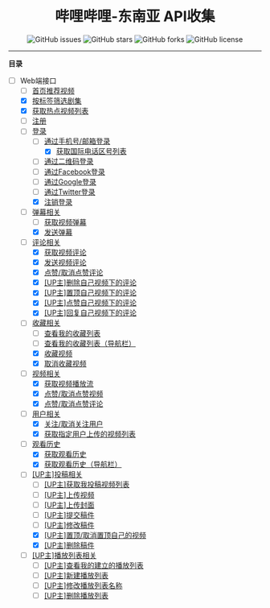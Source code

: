 <h1 align="center">哔哩哔哩-东南亚 API收集</h1>
<p align="center">
    <a href="https://github.com/7rikka/bilibili-sa-api-docs/issues" style="text-decoration:none">
        <img src="https://img.shields.io/github/issues/7rikka/bilibili-sa-api-docs.svg" alt="GitHub issues"/>
    </a>
    <a href="https://github.com/7rikka/bilibili-sa-api-docs/stargazers" style="text-decoration:none" >
        <img src="https://img.shields.io/github/stars/7rikka/bilibili-sa-api-docs.svg" alt="GitHub stars"/>
    </a>
    <a href="https://github.com/7rikka/bilibili-sa-api-docs/network" style="text-decoration:none" >
        <img src="https://img.shields.io/github/forks/7rikka/bilibili-sa-api-docs.svg" alt="GitHub forks"/>
    </a>
    <a href="https://github.com/7rikka/bilibili-sa-api-docs/blob/master/LICENSE" style="text-decoration:none" >
        <img src="https://img.shields.io/badge/License-CC%20BY--NC%204.0-lightgrey.svg" alt="GitHub license"/>
    </a>
</p>

---

**目录**

- [ ] Web端接口
    - [ ] [首页推荐视频]()
    - [X] [按标签筛选剧集](category/video_filter.md#按标签筛选剧集)
    - [X] [获取热点视频列表](popular/popular.md#获取热点视频列表)
    - [ ] [注册]()
    - [ ] [登录]()
      - [ ] [通过手机号/邮箱登录]()
        - [X] [获取国际电话区号列表](login/sms.md#获取国际电话区号列表)
      - [ ] [通过二维码登录]()
      - [ ] [通过Facebook登录]()
      - [ ] [通过Google登录]()
      - [ ] [通过Twitter登录]()
      - [X] [注销登录](login/exit.md#注销登录)
    - [ ] [弹幕相关]()
      - [ ] [获取视频弹幕](danmaku/danmaku.md#获取视频弹幕)
      - [X] [发送弹幕](danmaku/send.md#发送弹幕)
    - [ ] [评论相关]()
      - [X] [获取视频评论](reply/reply.md#获取视频评论)
      - [X] [发送视频评论](reply/send.md#发送视频评论)
      - [X] [点赞/取消点赞评论](reply/like.md#点赞/取消点赞评论)
      - [X] [[UP主]删除自己视频下的评论](reply/del.md#[UP主]删除自己视频下的评论)
      - [X] [[UP主]置顶自己视频下的评论](reply/top.md#[UP主]置顶自己视频下的评论)
      - [X] [[UP主]点赞自己视频下的评论](reply/like.md#[UP主]点赞自己视频下的评论)
      - [X] [[UP主]回复自己视频下的评论](reply/send.md#[UP主]回复自己视频下的评论)
    - [ ] [收藏相关]()
      - [ ] [查看我的收藏列表]()
      - [ ] [查看我的收藏列表（导航栏）]()
      - [X] [收藏视频](fav/fav.md#收藏视频)
      - [X] [取消收藏视频](fav/fav.md#取消收藏视频)
    - [ ] [视频相关]()
        - [X] [获取视频播放流](video/playurl.md#获取视频播放流)
        - [X] [点赞/取消点赞视频](video/like.md#点赞/取消点赞视频)
        - [X] [点赞/取消点赞评论](video/like.md#点赞/取消点赞评论)
    - [ ] [用户相关]()
        - [X] [关注/取消关注用户](user/follow.md#关注/取消关注用户)
        - [X] [获取指定用户上传的视频列表](user/video.md#获取指定用户上传的视频列表)
    - [ ] [观看历史]()
        - [X] [获取观看历史](history/history.md#获取观看历史)
        - [X] [获取观看历史（导航栏）](history/history.md#获取观看历史（导航栏）)
    - [ ] [[UP主]投稿相关]()
        - [ ] [[UP主]获取我投稿视频列表]()
        - [ ] [[UP主]上传视频]()
        - [ ] [[UP主]上传封面]()
        - [ ] [[UP主]提交稿件]()
        - [ ] [[UP主]修改稿件]()
        - [X] [[UP主]置顶/取消置顶自己的视频](up/top.md#[UP主]置顶/取消置顶自己的视频)
        - [X] [[UP主]删除稿件](up/del.md#[UP主]删除稿件)
    - [ ] [[UP主]播放列表相关]()
        - [ ] [[UP主]查看我的建立的播放列表]()
        - [ ] [[UP主]新建播放列表]()
        - [ ] [[UP主]修改播放列表名称]()
        - [ ] [[UP主]删除播放列表]()